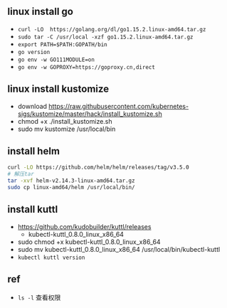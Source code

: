 
## linux install go
+ `curl -LO  https://golang.org/dl/go1.15.2.linux-amd64.tar.gz`
+ `sudo tar -C /usr/local -xzf go1.15.2.linux-amd64.tar.gz`
+ `export PATH=$PATH:GOPATH/bin`
+ `go version`
+ `go env -w GO111MODULE=on`
+ `go env -w GOPROXY=https://goproxy.cn,direct`

## linux install kustomize
+ download https://raw.githubusercontent.com/kubernetes-sigs/kustomize/master/hack/install_kustomize.sh
+ chmod +x ./install_kustomize.sh 
+ sudo mv kustomize /usr/local/bin

## install helm
```sh
curl -LO https://github.com/helm/helm/releases/tag/v3.5.0
# 解压tar
tar -xvf helm-v2.14.3-linux-amd64.tar.gz
sudo cp linux-amd64/helm /usr/local/bin/
```

## install kuttl
+ https://github.com/kudobuilder/kuttl/releases
    + kubectl-kuttl_0.8.0_linux_x86_64
+ sudo chmod +x kubectl-kuttl_0.8.0_linux_x86_64
+ sudo mv kubectl-kuttl_0.8.0_linux_x86_64 /usr/local/bin/kubectl-kuttl
+ `kubectl kuttl version`

## ref
+ `ls -l` 查看权限